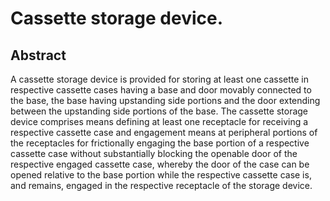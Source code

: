 # Cassette storage device.

## Abstract
A cassette storage device is provided for storing at least one cassette in respective cassette cases having a base and door movably connected to the base, the base having upstanding side portions and the door extending between the upstanding side portions of the base. The cassette storage device comprises means defining at least one receptacle for receiving a respective cassette case and engagement means at peripheral portions of the receptacles for frictionally engaging the base portion of a respective cassette case without substantially blocking the openable door of the respective engaged cassette case, whereby the door of the case can be opened relative to the base portion while the respective cassette case is, and remains, engaged in the respective receptacle of the storage device.